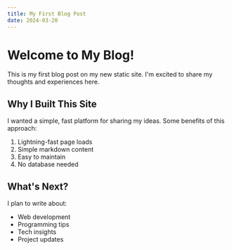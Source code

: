```yaml
---
title: My First Blog Post
date: 2024-03-20
---
```


# Welcome to My Blog!

This is my first blog post on my new static site. I'm excited to share my thoughts and experiences here.

## Why I Built This Site

I wanted a simple, fast platform for sharing my ideas. Some benefits of this approach:

1. Lightning-fast page loads
2. Simple markdown content
3. Easy to maintain
4. No database needed

## What's Next?

I plan to write about:
- Web development
- Programming tips
- Tech insights
- Project updates 